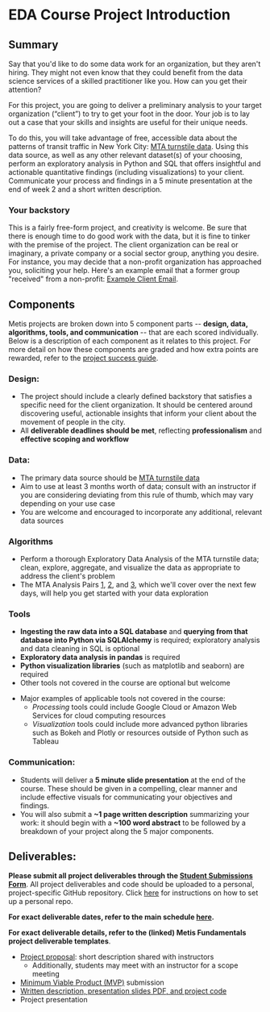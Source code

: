 # EDA Course Project Introduction

## Summary

Say that you'd like to do some data work for an organization, but they aren't hiring. They might not even know that they could benefit from the data science services of a skilled practitioner like you. How can you get their attention?  

For this project, you are going to deliver a preliminary analysis to your target organization (“client”) to try to get your foot in the door. Your job is to lay out a case that your skills and insights are useful for their unique needs.

To do this, you will take advantage of free, accessible data about the patterns of transit traffic in New York City: [MTA turnstile data](http://web.mta.info/developers/turnstile.html). Using this data source, as well as any other relevant dataset(s) of your choosing, perform an exploratory analysis in Python and SQL that offers insightful and actionable quantitative findings (including visualizations) to your client. Communicate your process and findings in a 5 minute presentation at the end of week 2 and a short written description.

### Your backstory
This is a fairly free-form project, and creativity is welcome. Be sure that there is enough time to do good work with the data, but it is fine to tinker with the premise of the project.
The client organization can be real or imaginary, a private company or a social sector group, anything you desire. For instance, you may decide that a non-profit organization has approached you, soliciting your help. Here's an example email that a former group "received" from a non-profit: [Example Client Email](example_client_email.md).


## Components
Metis projects are broken down into 5 component parts -- **design, data, algorithms, tools, and communication** -- that 
are each scored individually. Below is a description of each component as it relates to this project. For more detail 
on how these components are graded and how extra points are rewarded, refer to the [project success guide](./project_success_guide.md).  


### Design:

*  The project should include a clearly defined backstory that satisfies a specific need for the client organization. It should be centered around discovering useful, actionable insights that inform your client about the movement of people in the city.
*  All **deliverable deadlines should be met**, reflecting **professionalism** and **effective scoping and workflow**

### Data:

* The primary data source should be [MTA turnstile data](http://web.mta.info/developers/turnstile.html) 
* Aim to use at least 3 months worth of data; consult with an instructor if you are considering deviating from this rule of thumb, which may vary depending on your use case
* You are welcome and encouraged to incorporate any additional, relevant data sources 
 
### Algorithms

* Perform a thorough Exploratory Data Analysis of the MTA turnstile data; clean, explore, aggregate, and visualize the data as appropriate to address the client's problem 
* The MTA Analysis Pairs [1](../../pairs/mta-pair-1), [2](../../pairs/mta-pair-2), and [3](../../pairs/mta-pair-3), 
which we'll cover over the next few days, will help you get started with your data exploration

### Tools
* **Ingesting the raw data into a SQL database** and **querying from that database into Python via SQLAlchemy** is required; exploratory analysis and data cleaning in SQL is optional
* **Exploratory data analysis in pandas** is required
* **Python visualization libraries** (such as matplotlib and seaborn) are required   
*  Other tools not covered in the course are optional but welcome
- Major examples of applicable tools not covered in the course:
  - *Processing* tools could include Google Cloud or Amazon Web Services for cloud computing resources
  - *Visualization* tools could include more advanced python libraries such as Bokeh and Plotly or resources outside of Python such as Tableau


### Communication:
* Students will deliver a **5 minute slide presentation** at the end of the course. These should be given in a compelling, 
clear manner and include effective visuals for communicating your objectives and findings.
* You will also submit a **~1 page written description** summarizing your work: it should begin with a **~100 word abstract**
to be followed by a breakdown of your project along the 5 major components.
  

## Deliverables:

**Please submit all project deliverables through the [Student Submissions Form](https://docs.google.com/forms/d/e/1FAIpQLSeM7MPx5r_FaX6ordJGkG1ObLh94GEE8qzlvEFxfvmWsKmXNA/viewform)**. All project deliverables and code should be uploaded to a personal, project-specific GitHub repository. Click [here](https://github.com/thisismetis/Metis_Fundamentals/tree/main/git_and_github) for instructions on how to set up a personal repo. 

**For exact deliverable dates, refer to the main schedule [here](/README.md).**
  
**For exact deliverable details, refer to the (linked) Metis Fundamentals project deliverable templates**.

 * [Project proposal](https://github.com/thisismetis/NBM_Metis_Fundamentals/tree/master/project_deliverable_templates/project_proposal.md): short description shared with instructors
    - Additionally, students may meet with an instructor for a scope meeting
 * [Minimum Viable Product (MVP)](https://github.com/thisismetis/NBM_Metis_Fundamentals/tree/master/project_deliverable_templates/mvp.md) submission  
 * [Written description, presentation slides PDF, and project code](https://github.com/thisismetis/NBM_Metis_Fundamentals/tree/master/project_deliverable_templates/final_deliverable.md) 
 * Project presentation
 


